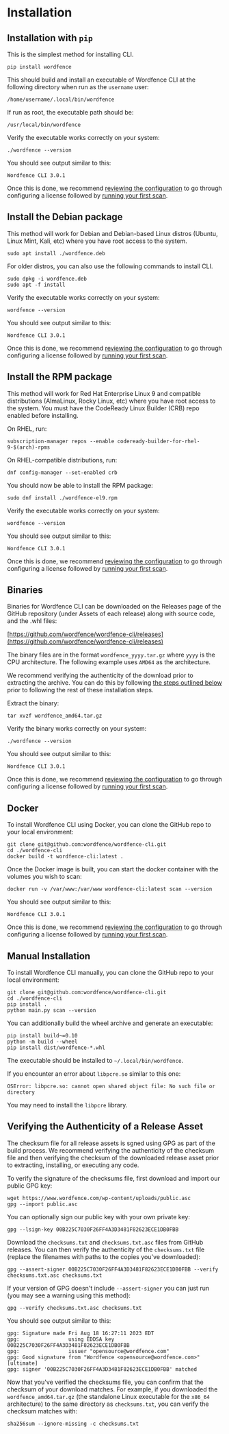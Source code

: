 # Installation

## Installation with `pip` 

This is the simplest method for installing CLI. 

	pip install wordfence

This should build and install an executable of Wordfence CLI at the following directory when run as the `username` user:

	/home/username/.local/bin/wordfence

If run as root, the executable path should be:

	/usr/local/bin/wordfence

Verify the executable works correctly on your system:

	./wordfence --version

You should see output similar to this:

	Wordfence CLI 3.0.1

Once this is done, we recommend [reviewing the configuration](Configuration.md) to go through configuring a license followed by [running your first scan](malware-scan/Examples.md).

## Install the Debian package

This method will work for Debian and Debian-based Linux distros (Ubuntu, Linux Mint, Kali, etc) where you have root access to the system. 

	sudo apt install ./wordfence.deb

For older distros, you can also use the following commands to install CLI.

	sudo dpkg -i wordfence.deb
	sudo apt -f install

Verify the executable works correctly on your system:

	wordfence --version

You should see output similar to this:

	Wordfence CLI 3.0.1

Once this is done, we recommend [reviewing the configuration](Configuration.md) to go through configuring a license followed by [running your first scan](malware-scan/Examples.md).

## Install the RPM package

This method will work for Red Hat Enterprise Linux 9 and compatible distributions (AlmaLinux, Rocky Linux, etc) where you have root access to the system. You must have the CodeReady Linux Builder (CRB) repo enabled before installing.

On RHEL, run:

	subscription-manager repos --enable codeready-builder-for-rhel-9-$(arch)-rpms

On RHEL-compatible distributions, run:

	dnf config-manager --set-enabled crb

You should now be able to install the RPM package:

	sudo dnf install ./wordfence-el9.rpm

Verify the executable works correctly on your system:

	wordfence --version

You should see output similar to this:

	Wordfence CLI 3.0.1

Once this is done, we recommend [reviewing the configuration](Configuration.md) to go through configuring a license followed by [running your first scan](malware-scan/Examples.md).

## Binaries

Binaries for Wordfence CLI can be downloaded on the Releases page of the GitHub repository (under Assets of each release) along with source code, and the .whl files:

[https://github.com/wordfence/wordfence-cli/releases](https://github.com/wordfence/wordfence-cli/releases)

The binary files are in the format `wordfence_yyyy.tar.gz` where `yyyy` is the CPU architecture. The following example uses `AMD64` as the architecture. 

We recommend verifying the authenticity of the download prior to extracting the archive. You can do this by following [the steps outlined below](#verifying-the-authenticity-of-a-release-asset) prior to following the rest of these installation steps. 

Extract the binary:

	tar xvzf wordfence_amd64.tar.gz

Verify the binary works correctly on your system:

	./wordfence --version

You should see output similar to this:

	Wordfence CLI 3.0.1

Once this is done, we recommend [reviewing the configuration](Configuration.md) to go through configuring a license followed by [running your first scan](malware-scan/Examples.md).

## Docker

To install Wordfence CLI using Docker, you can clone the GitHub repo to your local environment:

	git clone git@github.com:wordfence/wordfence-cli.git
	cd ./wordfence-cli
	docker build -t wordfence-cli:latest .

Once the Docker image is built, you can start the docker container with the volumes you wish to scan:

	docker run -v /var/www:/var/www wordfence-cli:latest scan --version

You should see output similar to this:

	Wordfence CLI 3.0.1

Once this is done, we recommend [reviewing the configuration](Configuration.md) to go through configuring a license followed by [running your first scan](malware-scan/Examples.md).

## Manual Installation

To install Wordfence CLI manually, you can clone the GitHub repo to your local environment:

	git clone git@github.com:wordfence/wordfence-cli.git
	cd ./wordfence-cli
	pip install .
	python main.py scan --version

You can additionally build the wheel archive and generate an executable:
	
	pip install build~=0.10
	python -m build --wheel
	pip install dist/wordfence-*.whl

The executable should be installed to `~/.local/bin/wordfence`.

If you encounter an error about `libpcre.so` similar to this one:

	OSError: libpcre.so: cannot open shared object file: No such file or directory

You may need to install the `libpcre` library. 

## Verifying the Authenticity of a Release Asset

The checksum file for all release assets is sgned using GPG as part of the build process. We recommend verifying the authenticity of the checksum file and then verifying the checksum of the downloaded release asset prior to extracting, installing, or executing any code.

To verify the signature of the checksums file, first download and import our public GPG key:

	wget https://www.wordfence.com/wp-content/uploads/public.asc
	gpg --import public.asc

You can optionally sign our public key with your own private key:

	gpg --lsign-key 00B225C7030F26FF4A3D3481F82623ECE1DB0FBB

Download the `checksums.txt` and `checksums.txt.asc` files from GitHub releases. You can then verify the authenticity of the `checksums.txt` file (replace the filenames with paths to the copies you've downloaded):

	gpg --assert-signer 00B225C7030F26FF4A3D3481F82623ECE1DB0FBB --verify checksums.txt.asc checksums.txt

If your version of GPG doesn't include `--assert-signer` you can just run (you may see a warning using this method):

	gpg --verify checksums.txt.asc checksums.txt

You should see output similar to this:

	gpg: Signature made Fri Aug 18 16:27:11 2023 EDT
	gpg:                using EDDSA key 00B225C7030F26FF4A3D3481F82623ECE1DB0FBB
	gpg:                issuer "opensource@wordfence.com"
	gpg: Good signature from "Wordfence <opensource@wordfence.com>" [ultimate]
	gpg: signer '00B225C7030F26FF4A3D3481F82623ECE1DB0FBB' matched

Now that you've verified the checksums file, you can confirm that the checksum of your download matches. For example, if you downloaded the `wordfence_amd64.tar.gz` (the standalone Linux executable for the `x86_64` architecture) to the same directory as `checksums.txt`, you can verify the checksum matches with:

	sha256sum --ignore-missing -c checksums.txt
